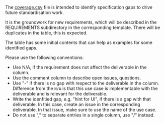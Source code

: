 The [coverage.csv](https://github.com/w3c/wot-usecases/blob/main/USE-CASES/coverage.csv) file is intended to identify specification gaps to drive future standardisation work.

It is the groundwork for new requirements, which will be described in the REQUIREMENTS subdirectory in the corresponding template.
There will be duplicates in the table, this is expected.

The table has some initial contents that can help as examples for some identified gaps.

Please use the following conventions:

* Use N/A, if the requirement does not affect the deliverable in the column.
* Use the comment column to describe open issues, questions.
* Use "-" if there is no gap with respect to the deliverable in the column. Difference from the `N/A` is that this use case is implementable with the deliverable and is relevant for the deliverable.
* Write the idenfitied gap, e.g. "hint for UI", if there is a gap with that deliverable. In this case, create an issue in the corresponding deliverable. In that issue, make sure to use the name of the use case.
* Do not use "," to separate entries in a single column, use "/" instead.
